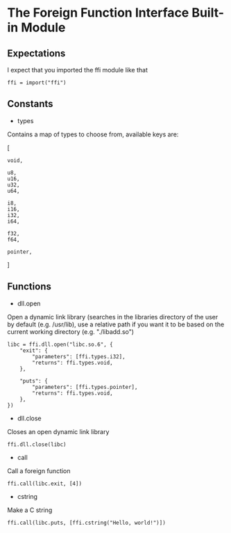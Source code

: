 # The Foreign Function Interface Built-in Module

## Expectations

I expect that you imported the ffi module like that

```
ffi = import("ffi")
```

## Constants

- types

Contains a map of types to choose from, available keys are:

[

    void,

    u8,
    u16,
    u32,
    u64,

    i8,
    i16,
    i32,
    i64,

    f32,
    f64,

    pointer,

]

## Functions

- dll.open

Open a dynamic link library (searches in the libraries directory of the user by default (e.g. /usr/lib), use a relative path if you want it to be based on the current working directory (e.g. "./libadd.so")

```
libc = ffi.dll.open("libc.so.6", {
    "exit": {
        "parameters": [ffi.types.i32],
        "returns": ffi.types.void,
    },

    "puts": {
        "parameters": [ffi.types.pointer],
        "returns": ffi.types.void,
    },
})
```

- dll.close

Closes an open dynamic link library

```
ffi.dll.close(libc)
```

- call

Call a foreign function

```
ffi.call(libc.exit, [4])
```

- cstring

Make a C string

```
ffi.call(libc.puts, [ffi.cstring("Hello, world!")])
```
